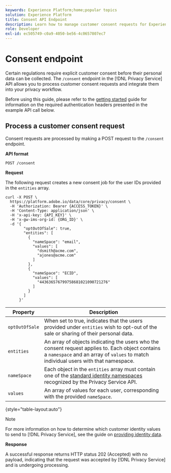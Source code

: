 ```yaml
---
keywords: Experience Platform;home;popular topics
solution: Experience Platform
title: Consent API Endpoint
description: Learn how to manage customer consent requests for Experience Cloud applications using the Privacy Service API.
role: Developer
exl-id: ec505749-c0a9-4050-be56-4c0657807ec7
---
```

# Consent endpoint

Certain regulations require explicit customer consent before their personal data can be collected. The `/consent` endpoint in the [!DNL Privacy Service] API allows you to process customer consent requests and integrate them into your privacy workflow.

Before using this guide, please refer to the [getting started](./getting-started.md) guide for information on the required authentication headers presented in the example API call below.

## Process a customer consent request

Consent requests are processed by making a POST request to the `/consent` endpoint.

**API format**

```http
POST /consent
```

**Request**

The following request creates a new consent job for the user IDs provided in the `entities` array.

```shell
curl -X POST \
  https://platform.adobe.io/data/core/privacy/consent \
  -H 'Authorization: Bearer {ACCESS_TOKEN}' \
  -H 'Content-Type: application/json' \
  -H 'x-api-key: {API_KEY}' \
  -H 'x-gw-ims-org-id: {ORG_ID}' \
  -d '{
        "optOutOfSale": true,
        "entities": [
          {
            "nameSpace": "email",
            "values": [
              "dsmith@acme.com",
              "ajones@acme.com"
            ]
          },
          {
            "nameSpace": "ECID",
            "values": [
              "443636576799758681021090721276"
            ]
          }
        ]
      }'
```

| Property | Description |
| --- | --- |
| `optOutOfSale` | When set to true, indicates that the users provided under `entities` wish to opt-out of the sale or sharing of their personal data. |
| `entities` | An array of objects indicating the users who the consent request applies to. Each object contains a `namespace` and an array of `values` to match individual users with that namespace. |
| `nameSpace` | Each object in the `entities` array must contain one of the [standard identity namespaces](./appendix.md#standard-namespaces) recognized by the Privacy Service API. |
| `values` | An array of values for each user, corresponding with the provided `nameSpace`. |

{style="table-layout:auto"}

>[!NOTE]
>
>For more information on how to determine which customer identity values to send to [!DNL Privacy Service], see the guide on [providing identity data](../identity-data.md).

**Response**

A successful response returns HTTP status 202 (Accepted) with no payload, indicating that the request was accepted by [!DNL Privacy Service] and is undergoing processing.
